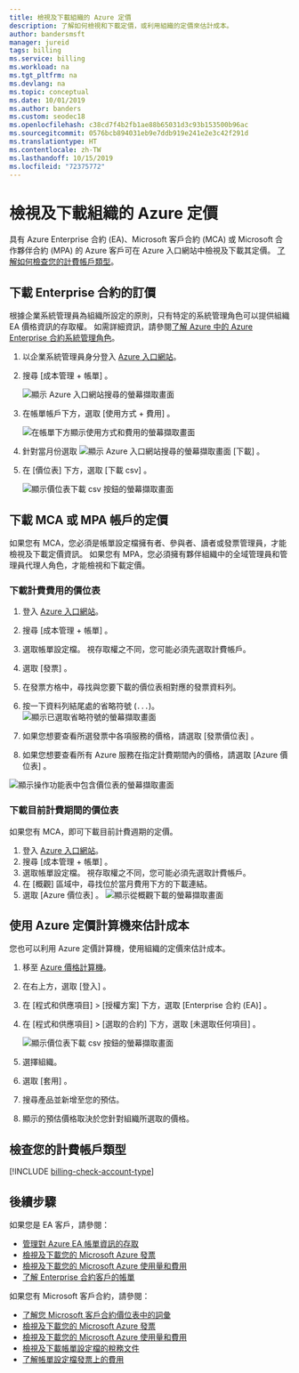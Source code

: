 ```yaml
---
title: 檢視及下載組織的 Azure 定價
description: 了解如何檢視和下載定價，或利用組織的定價來估計成本。
author: bandersmsft
manager: jureid
tags: billing
ms.service: billing
ms.workload: na
ms.tgt_pltfrm: na
ms.devlang: na
ms.topic: conceptual
ms.date: 10/01/2019
ms.author: banders
ms.custom: seodec18
ms.openlocfilehash: c38cd7f4b2fb1ae88b65031d3c93b153500b96ac
ms.sourcegitcommit: 0576bcb894031eb9e7ddb919e241e2e3c42f291d
ms.translationtype: HT
ms.contentlocale: zh-TW
ms.lasthandoff: 10/15/2019
ms.locfileid: "72375772"
---
```

# <a name="view-and-download-your-organizations-azure-pricing"></a>檢視及下載組織的 Azure 定價

具有 Azure Enterprise 合約 (EA)、Microsoft 客戶合約 (MCA) 或 Microsoft 合作夥伴合約 (MPA) 的 Azure 客戶可在 Azure 入口網站中檢視及下載其定價。 [了解如何檢查您的計費帳戶類型](#check-your-billing-account-type)。

## <a name="download-pricing-for-an-enterprise-agreement"></a>下載 Enterprise 合約的訂價

根據企業系統管理員為組織所設定的原則，只有特定的系統管理角色可以提供組織 EA 價格資訊的存取權。 如需詳細資訊，請參閱[了解 Azure 中的 Azure Enterprise 合約系統管理角色](billing-understand-ea-roles.md)。

1. 以企業系統管理員身分登入 [Azure 入口網站](https://portal.azure.com/)。
1. 搜尋 [成本管理 + 帳單]  。

   ![顯示 Azure 入口網站搜尋的螢幕擷取畫面](./media/billing-ea-pricing/portal-cm-billing-search.png)

1. 在帳單帳戶下方，選取 [使用方式 + 費用]  。

   ![在帳單下方顯示使用方式和費用的螢幕擷取畫面](./media/billing-ea-pricing/ea-pricing-usage-charges-nav.png)

1. 針對當月份選取 ![顯示 Azure 入口網站搜尋的螢幕擷取畫面](./media/billing-ea-pricing/download-icon.png) [下載]  。

1. 在 [價位表]  下方，選取 [下載 csv]  。

   ![顯示價位表下載 csv 按鈕的螢幕擷取畫面](./media/billing-ea-pricing/download-ea-price-sheet.png)

## <a name="download-pricing-for-an-mca-or-mpa-account"></a>下載 MCA 或 MPA 帳戶的定價

如果您有 MCA，您必須是帳單設定檔擁有者、參與者、讀者或發票管理員，才能檢視及下載定價資訊。 如果您有 MPA，您必須擁有夥伴組織中的全域管理員和管理員代理人角色，才能檢視和下載定價。

### <a name="download-price-sheets-for-billed-charges"></a>下載計費費用的價位表

1. 登入 [Azure 入口網站](https://portal.azure.com)。
1. 搜尋 [成本管理 + 帳單]  。
1. 選取帳單設定檔。 視存取權之不同，您可能必須先選取計費帳戶。
1. 選取 [發票]  。
1. 在發票方格中，尋找與您要下載的價位表相對應的發票資料列。
1. 按一下資料列結尾處的省略符號 (`...`)。
![顯示已選取省略符號的螢幕擷取畫面](./media/billing-ea-pricing/billingprofile-invoicegrid.png)

1. 如果您想要查看所選發票中各項服務的價格，請選取 [發票價位表]  。
1. 如果您想要查看所有 Azure 服務在指定計費期間內的價格，請選取 [Azure 價位表]  。

![顯示操作功能表中包含價位表的螢幕擷取畫面](./media/billing-ea-pricing/contextmenu-pricesheet.png)

### <a name="download-price-sheets-for-the-current-billing-period"></a>下載目前計費期間的價位表

如果您有 MCA，即可下載目前計費週期的定價。

1. 登入 [Azure 入口網站](https://portal.azure.com)。
1. 搜尋 [成本管理 + 帳單]  。
1. 選取帳單設定檔。 視存取權之不同，您可能必須先選取計費帳戶。
1. 在 [概觀]  區域中，尋找位於當月費用下方的下載連結。
1. 選取 [Azure 價位表]  。
![顯示從概觀下載的螢幕擷取畫面](./media/billing-ea-pricing/open-pricing.png)

## <a name="estimate-costs-with-the-azure-pricing-calculator"></a>使用 Azure 定價計算機來估計成本

您也可以利用 Azure 定價計算機，使用組織的定價來估計成本。

1. 移至 [Azure 價格計算機](https://azure.microsoft.com/pricing/calculator)。
1. 在右上方，選取 [登入]  。
1. 在 [程式和供應項目]   > [授權方案]  下方，選取 [Enterprise 合約 (EA)]  。
1. 在 [程式和供應項目]   > [選取的合約]  下方，選取 [未選取任何項目]  。

    ![顯示價位表下載 csv 按鈕的螢幕擷取畫面](./media/billing-ea-pricing/ea-pricing-calculator-estimate.png)

1. 選擇組織。
1. 選取 [套用]  。
1. 搜尋產品並新增至您的預估。
1. 顯示的預估價格取決於您針對組織所選取的價格。

## <a name="check-your-billing-account-type"></a>檢查您的計費帳戶類型
[!INCLUDE [billing-check-account-type](../../includes/billing-check-account-type.md)]

## <a name="next-steps"></a>後續步驟

如果您是 EA 客戶，請參閱：

- [管理對 Azure EA 帳單資訊的存取](billing-manage-access.md)
- [檢視及下載您的 Microsoft Azure 發票](billing-download-azure-invoice.md)
- [檢視及下載您的 Microsoft Azure 使用量和費用](billing-download-azure-daily-usage.md)
- [了解 Enterprise 合約客戶的帳單](billing-understand-your-bill-ea.md)

如果您有 Microsoft 客戶合約，請參閱：

- [了解您 Microsoft 客戶合約價位表中的詞彙](billing-mca-understand-pricesheet.md)
- [檢視及下載您的 Microsoft Azure 發票](billing-download-azure-invoice.md)
- [檢視及下載您的 Microsoft Azure 使用量和費用](billing-download-azure-daily-usage.md)
- [檢視及下載帳單設定檔的稅務文件](billing-mca-download-tax-document.md)
- [了解帳單設定檔發票上的費用](billing-mca-understand-your-bill.md)
